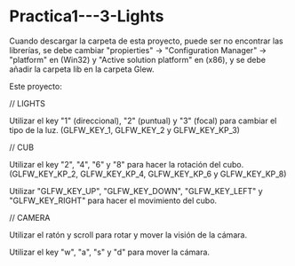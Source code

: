 # Practica1---3-Lights
Cuando descargar la carpeta de esta proyecto, puede ser no encontrar las librerías, se debe cambiar "propierties" -> "Configuration Manager" -> "platform" en (Win32) y "Active solution platform" en (x86), y se debe añadir la carpeta lib en la carpeta Glew.

Este proyecto:

// LIGHTS

Utilizar el key "1" (direccional), "2" (puntual) y "3" (focal) para cambiar el tipo de la luz. (GLFW_KEY_1, GLFW_KEY_2 y GLFW_KEY_KP_3)

// CUB

Utilizar el key "2", "4", "6" y "8" para hacer la rotación del cubo. (GLFW_KEY_KP_2, GLFW_KEY_KP_4, GLFW_KEY_KP_6 y GLFW_KEY_KP_8)

Utilizar "GLFW_KEY_UP", "GLFW_KEY_DOWN", "GLFW_KEY_LEFT" y "GLFW_KEY_RIGHT" para hacer el movimiento del cubo.

// CAMERA

Utilizar el ratón y scroll para rotar y mover la visión de la cámara.

Utilizar el key "w", "a", "s" y "d" para mover la cámara.
